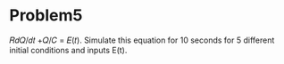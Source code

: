 # Problem5
𝑅𝑑𝑄/𝑑𝑡 +𝑄/𝐶 = 𝐸(𝑡).
Simulate this equation for 10 seconds for 5 different initial conditions and inputs E(t).

